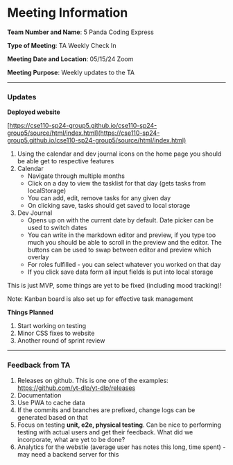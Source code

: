 # Meeting Information
**Team Number and Name**: 5 Panda Coding Express

**Type of Meeting**: TA Weekly Check In

 **Meeting Date and Location**: 05/15/24 Zoom

**Meeting Purpose**: Weekly updates to the TA

---
### Updates

**Deployed website**

[https://cse110-sp24-group5.github.io/cse110-sp24-group5/source/html/index.html](https://cse110-sp24-group5.github.io/cse110-sp24-group5/source/html/index.html)

1. Using the calendar and dev journal icons on the home page you should be able get to respective features
2. Calendar
    - Navigate through multiple months
    - Click on a day to view the tasklist for that day (gets tasks from localStorage)
    - You can add, edit, remove tasks for any given day
    - On clicking save, tasks should get saved to local storage
3. Dev Journal
    - Opens up on with the current date by default. Date picker can be used to switch dates
    - You can write in the markdown editor and preview, if you type too much you should be able to scroll in the preview and the editor. The buttons can be used to swap between editor and preview which overlay
    - For roles fulfilled - you can select whatever you worked on that day
    - If you click save data form all input fields is put into local storage

This is just MVP, some things are yet to be fixed (including mood tracking)!

Note: Kanban board is also set up for effective task management

**Things Planned**

1. Start working on testing
2. Minor CSS fixes to website
3. Another round of sprint review

---
### Feedback from TA

1. Releases on github. This is one one of the examples: https://github.com/yt-dlp/yt-dlp/releases
2. Documentation
3. Use PWA to cache data
4. If the commits and branches are prefixed, change logs can be generated based on that
5. Focus on testing **unit, e2e, physical testing**. Can be nice to performing testing with actual users and get their feedback. What did we incorporate, what are yet to be done?
6. Analytics for the webstie (average user has notes this long, time spent) - may need a backend server for this

